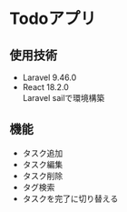 # Todoアプリ

## 使用技術
- Laravel 9.46.0
- React 18.2.0  
Laravel sailで環境構築

## 機能
- タスク追加
- タスク編集
- タスク削除
- タグ検索
- タスクを完了に切り替える
